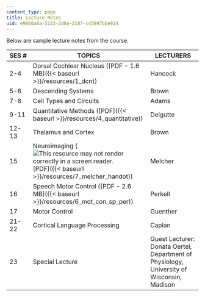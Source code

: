 ```yaml
---
content_type: page
title: Lecture Notes
uid: e9060a8a-5223-2d0a-2187-c45897bbe924
---
```


Below are sample lecture notes from the course.

| SES # | TOPICS | LECTURERS |
| --- | --- | --- |
| 2-4 | Dorsal Cochlear Nucleus ([PDF - 1.6 MB]({{< baseurl >}}/resources/1_dcn)) | Hancock |
| 5-6 | Descending Systems | Brown |
| 7-8 | Cell Types and Circuits | Adams |
| 9-11 | Quantitative Methods ([PDF]({{< baseurl >}}/resources/4_quantitative)) | Delgutte |
| 12-13 | Thalamus and Cortex | Brown |
| 15 | Neuroimaging (![This resource may not render correctly in a screen reader.](/images/inacessible.gif)[PDF]({{< baseurl >}}/resources/7_melcher_handot)) | Melcher |
| 16 | Speech Motor Control ([PDF - 2.6 MB]({{< baseurl >}}/resources/6_mot_con_sp_per)) | Perkell |
| 17 | Motor Control | Guenther |
| 21-22 | Cortical Language Processing | Caplan |
| 23 | Special Lecture | Guest Lecturer: Donata Oertel, Department of Physiology, University of Wisconsin, Madison